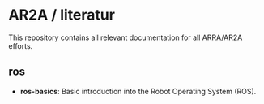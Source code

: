 # AR2A / literatur
This repository contains all relevant documentation for all ARRA/AR2A efforts.

## ros
* **ros-basics**: Basic introduction into the Robot Operating System (ROS).